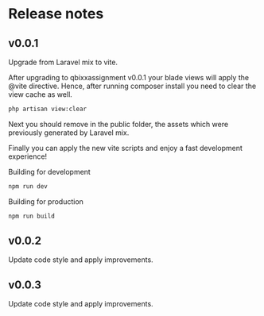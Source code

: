 # Release notes

## v0.0.1
Upgrade from Laravel mix to vite.

After upgrading to qbixxassignment v0.0.1 your blade views will apply the @vite directive. Hence, after running composer install you need to clear the view cache as well.

```sh
php artisan view:clear
```

Next you should remove in the public folder, the assets which were previously generated by Laravel mix.

Finally you can apply the new vite scripts and enjoy a fast development experience!

Building for development
```sh
npm run dev
```

Building for production
```sh
npm run build
```

## v0.0.2
Update code style and apply improvements.

## v0.0.3
Update code style and apply improvements.
